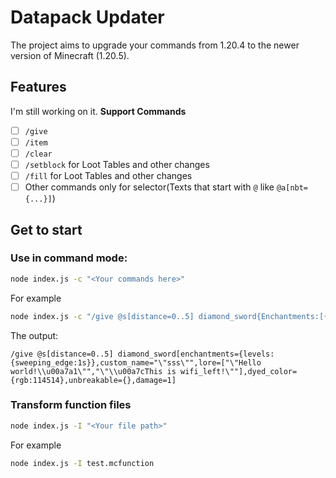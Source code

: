 # Datapack Updater
The project aims to upgrade your commands from 1.20.4 to the newer version of Minecraft (1.20.5).

## Features
I'm still working on it.
**Support Commands**
 - [ ] `/give`
 - [ ] `/item`
 - [ ] `/clear`
 - [ ] `/setblock` for Loot Tables and other changes 
 - [ ] `/fill` for Loot Tables and other changes
 - [ ] Other commands only for selector(Texts that start with `@` like `@a[nbt={...}]`)

## Get to start
### Use in command mode:
```bash
node index.js -c "<Your commands here>"
```
For example
```bash
node index.js -c "/give @s[distance=0..5] diamond_sword{Enchantments:[{id:\"sweeping\",lvl:1s}],display:{Name:'\"sss\"',color:114514,Lore:['\"Hello world!\\u00a7a1\"','\"\\u00a7cThis is wifi_left!\"']},Unbreakable:1b,Damage:1s}"
```
The output:
```mcfunction
/give @s[distance=0..5] diamond_sword[enchantments={levels:{sweeping_edge:1s}},custom_name="\"sss\"",lore=["\"Hello world!\\u00a7a1\"","\"\\u00a7cThis is wifi_left!\""],dyed_color={rgb:114514},unbreakable={},damage=1]
```
### Transform function files
```bash
node index.js -I "<Your file path>"
```
For example
```bash
node index.js -I test.mcfunction
```